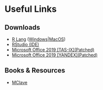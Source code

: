 # Useful Links

## Downloads

- [R Lang](https://www.r-project.org/) ([Windows](https://cran.cmm.msu.ru/bin/windows/)|[MacOS](https://cran.cmm.msu.ru/bin/macosx/))
- [RStudio (IDE)](https://rstudio.com/)
- [Microsoft Office 2019 \[TAS-IX\](Patched)](https://alltor.me/viewtopic.php?t=147583)
- [Microsoft Office 2019 \[YANDEX\](Patched)](https://)

## Books & Resources

- [MClave](/files/isds/Mclave.pdf)
